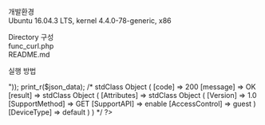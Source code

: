 개발환경  
Ubuntu 16.04.3 LTS, kernel 4.4.0-78-generic, x86
  
Directory 구성  
func_curl.php  
README.md  
  
실행 방법  
<?php  
$json_data = json_decode(curl_request_data("<일반 IP 장치>"));  
print_r($json_data);  
  
/*  
stdClass Object  
(  
    [code] => 200  
    [message] => OK  
    [result] => stdClass Object  
        (  
            [Attributes] => stdClass Object  
                (  
                    [Version] => 1.0  
                    [SupportMethod] => GET  
                    [SupportAPI] => enable  
                    [AccessControl] => guest  
                )  
            [DeviceType] => default  
        )  
  
)  
*/  
?>  

